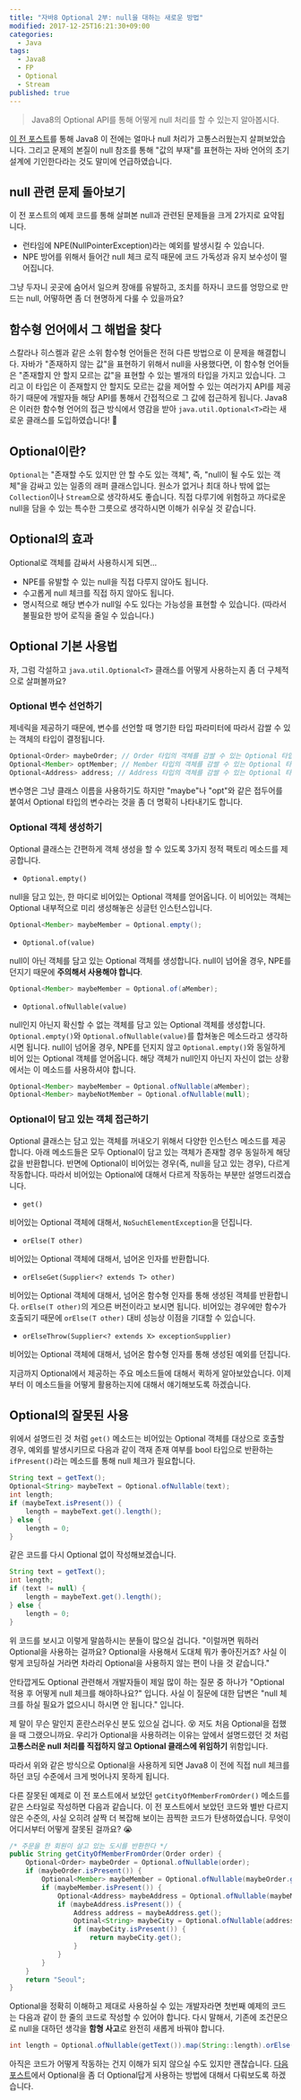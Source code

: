 ```yaml
---
title: "자바8 Optional 2부: null을 대하는 새로운 방법"
modified: 2017-12-25T16:21:30+09:00
categories: 
  - Java
tags:
  - Java8
  - FP
  - Optional
  - Stream
published: true
---
```


> Java8의 Optional API를 통해 어떻게 null 처리를 할 수 있는지 알아봅시다.

[이 전 포스트](/java/java8-optional-before/)를 통해 Java8 이 전에는 얼마나 null 처리가 고통스러웠는지 살펴보았습니다.
그리고 문제의 본질이 null 참조를 통해 "값의 부재"를 표현하는 자바 언어의 초기 설계에 기인한다라는 것도 말미에 언급하였습니다.


## null 관련 문제 돌아보기

이 전 포스트의 예제 코드를 통해 살펴본 null과 관련된 문제들을 크게 2가지로 요약됩니다.

- 런타임에 NPE(NullPointerException)라는 예외를 발생시킬 수 있습니다.
- NPE 방어를 위해서 들어간 null 체크 로직 때문에 코드 가독성과 유지 보수성이 떨어집니다.

그냥 두자니 곳곳에 숨어서 일으켜 장애를 유발하고, 조치를 하자니 코드를 엉망으로 만드는 null, 어떻하면 좀 더 현명하게 다룰 수 있을까요?


## 함수형 언어에서 그 해법을 찾다

스칼라나 히스켈과 같은 소위 함수형 언어들은 전혀 다른 방법으로 이 문제을 해결합니다.
자바가 "존재하지 않는 값"을 표현하기 위해서 null을 사용했다면, 이 함수형 언어들은 "존재할지 안 할지 모르는 값"을 표현할 수 있는 별개의 타입을 가지고 있습니다.
그리고 이 타입은 이 존재할지 안 할지도 모르는 값을 제어할 수 있는 여러가지 API를 제공하기 때문에 개발자들 해당 API를 통해서 간접적으로 그 값에 접근하게 됩니다.
Java8은 이러한 함수형 언어의 접근 방식에서 영감을 받아 `java.util.Optional<T>`라는 새로운 클래스를 도입하였습니다! :tada:


## Optional이란?

`Optional`는 "존재할 수도 있지만 안 할 수도 있는 객체", 즉, "null이 될 수도 있는 객체"을 감싸고 있는 일종의 래퍼 클래스입니다.
원소가 없거나 최대 하나 밖에 없는 `Collection`이나 `Stream`으로 생각하셔도 좋습니다.
직접 다루기에 위험하고 까다로운 null을 담을 수 있는 특수한 그릇으로 생각하시면 이해가 쉬우실 것 같습니다.

## Optional의 효과

Optional로 객체를 감싸서 사용하시게 되면...

- NPE를 유발할 수 있는 null을 직접 다루지 않아도 됩니다.
- 수고롭게 null 체크를 직접 하지 않아도 됩니다.
- 명시적으로 해당 변수가 null일 수도 있다는 가능성을 표현할 수 있습니다. (따라서 불필요한 방어 로직을 줄일 수 있습니다.)

## Optional 기본 사용법

자, 그럼 각설하고 `java.util.Optional<T>` 클래스를 어떻게 사용하는지 좀 더 구체적으로 살펴볼까요?


### Optional 변수 선언하기

제네릭을 제공하기 때문에, 변수를 선언할 때 명기한 타입 파라미터에 따라서 감쌀 수 있는 객체의 타입이 결정됩니다.

```java
Optional<Order> maybeOrder; // Order 타입의 객체를 감쌀 수 있는 Optional 타입의 변수
Optional<Member> optMember; // Member 타입의 객체를 감쌀 수 있는 Optional 타입의 변수
Optional<Address> address; // Address 타입의 객체를 감쌀 수 있는 Optional 타입의 변수
```

변수명은 그냥 클래스 이름을 사용하기도 하지만 "maybe"나 "opt"와 같은 접두어를 붙여서 Optional 타입의 변수라는 것을 좀 더 명확히 나타내기도 합니다.


### Optional 객체 생성하기

Optional 클래스는 간편하게 객체 생성을 할 수 있도록 3가지 정적 팩토리 메소드를 제공합니다.

- `Optional.empty()`

null을 담고 있는, 한 마디로 비어있는 Optional 객체를 얻어옵니다.
이 비어있는 객체는 Optional 내부적으로 미리 생성해놓은 싱글턴 인스턴스입니다.

```java
Optional<Member> maybeMember = Optional.empty();
```

- `Optional.of(value)`

null이 아닌 객체를 담고 있는 Optional 객체를 생성합니다.
null이 넘어올 경우, NPE를 던지기 때문에 **주의해서 사용해야 합니다**.

```java
Optional<Member> maybeMember = Optional.of(aMember);
```

- `Optional.ofNullable(value)`

null인지 아닌지 확신할 수 없는 객체를 담고 있는 Optional 객체를 생성합니다.
`Optional.empty()`와 `Optional.ofNullable(value)`를 합쳐놓은 메소드라고 생각하시면 됩니다.
null이 넘어올 경우, NPE를 던지지 않고 `Optional.empty()`와 동일하게 비어 있는 Optional 객체를 얻어옵니다.
해당 객체가 null인지 아닌지 자신이 없는 상황에서는 이 메소드를 사용하셔야 합니다.

```java
Optional<Member> maybeMember = Optional.ofNullable(aMember);
Optional<Member> maybeNotMember = Optional.ofNullable(null);
```


### Optional이 담고 있는 객체 접근하기

Optional 클래스는 담고 있는 객체를 꺼내오기 위해서 다양한 인스턴스 메소드를 제공합니다.
아래 메소드들은 모두 Optional이 담고 있는 객체가 존재할 경우 동일하게 해당 값을 반환합니다.
반면에 Optional이 비어있는 경우(즉, null을 담고 있는 경우), 다르게 작동합니다.
따라서 비어있는 Optional에 대해서 다르게 작동하는 부분만 설명드리겠습니다.

- `get()`

비어있는 Optional 객체에 대해서, `NoSuchElementException`을 던집니다.

- `orElse(T other)`

비어있는 Optional 객체에 대해서, 넘어온 인자를 반환합니다.

- `orElseGet(Supplier<? extends T> other)`

비어있는 Optional 객체에 대해서, 넘어온 함수형 인자를 통해 생성된 객체를 반환합니다. 
`orElse(T other)`의 게으른 버전이라고 보시면 됩니다. 
비어있는 경우에만 함수가 호출되기 때문에 `orElse(T other)` 대비 성능상 이점을 기대할 수 있습니다.

- `orElseThrow(Supplier<? extends X> exceptionSupplier)`

비어있는 Optional 객체에 대해서, 넘어온 함수형 인자를 통해 생성된 예외를 던집니다.

지금까지 Optional에서 제공하는 주요 메소드들에 대해서 퀵하게 알아보았습니다.
이제부터 이 메소드들을 어떻게 활용하는지에 대해서 얘기해보도록 하겠습니다.


## Optional의 잘못된 사용

위에서 설명드린 것 처럼 `get()` 메소드는 비어있는 Optional 객체를 대상으로 호출할 경우, 예외를 발생시키므로 다음과 같이 객재 존재 여부를 bool 타입으로 반환하는 `ifPresent()`라는 메소드를 통해 null 체크가 필요합니다.

```java
String text = getText();
Optional<String> maybeText = Optional.ofNullable(text);
int length;
if (maybeText.isPresent()) {
	length = maybeText.get().length();
} else {
	length = 0;
}
```

같은 코드를 다시 Optional 없이 작성해보겠습니다.

```java
String text = getText();
int length;
if (text != null) {
	length = maybeText.get().length();
} else {
	length = 0;
}
```

위 코드를 보시고 이렇게 말씀하시는 분들이 많으실 겁니다. "이럴꺼면 뭐하러 Optional을 사용하는 걸까요? Optional을 사용해서 도대체 뭐가 좋아진거죠?
사실 이렇게 코딩하실 거라면 차라리 Optional을 사용하지 않는 편이 나을 것 같습니다."

안타깝게도 Optional 관련해서 개발자들이 제일 많이 하는 질문 중 하나가 "Optional 적용 후 어떻게 null 체크를 해야하나요?" 입니다.
사실 이 질문에 대한 답변은 "null 체크를 하실 필요가 없으시니 하시면 안 됩니다." 입니다.

제 말이 무슨 말인지 혼란스러우신 분도 있으실 겁니다. :dizzy_face: 저도 처음 Optional을 접했을 때 그랬으니까요.
우리가 Optional을 사용하려는 이유는 앞에서 설명드렸던 것 처럼 **고통스러운 null 처리를 직접하지 않고 Optional 클래스에 위임하기** 위함입니다.

따라서 위와 같은 방식으로 Optional을 사용하게 되면 Java8 이 전에 직접 null 체크를 하던 코딩 수준에서 크게 벗어나지 못하게 됩니다.

다른 잘못된 예제로 이 전 포스트에서 보았던 `getCityOfMemberFromOrder()` 메소드를 같은 스타일로 작성하면 다음과 같습니다.
이 전 포스트에서 보았던 코드와 별반 다르지 않은 수준의, 사실 오히려 살짝 더 복잡해 보이는 끔찍한 코드가 탄생하였습니다.
무엇이 어디서부터 어떻게 잘못된 걸까요? :sob:

```java
/* 주문을 한 회원이 살고 있는 도시를 반환한다 */
public String getCityOfMemberFromOrder(Order order) {
	Optional<Order> maybeOrder = Optional.ofNullable(order);
	if (maybeOrder.isPresent()) {
		Optional<Member> maybeMember = Optional.ofNullable(maybeOrder.get());
		if (maybeMember.isPresent()) {
			Optional<Address> maybeAddress = Optional.ofNullable(maybeMember.get());
			if (maybeAddress.isPresent()) {
				Address address = maybeAddress.get();
				Optinal<String> maybeCity = Optional.ofNullable(address.getCity());
				if (maybeCity.isPresent()) {
					return maybeCity.get();
				}
			}
		}
	}
	return "Seoul";
}
```

Optional을 정확히 이해하고 제대로 사용하실 수 있는 개발자라면 첫번째 예제의 코드는 다음과 같이 한 줄의 코드로 작성할 수 있어야 합니다.
다시 말해서, 기존에 조건문으로 null을 대하던 생각을 **함형 사고**로 완전히 새롭게 바꿔야 합니다.

```java
int length = Optional.ofNullable(getText()).map(String::length).orElse(0);
```

아직은 코드가 어떻게 작동하는 건지 이해가 되지 않으실 수도 있지만 괜찮습니다.
[다음 포스트](/java/java8-optional-right/)에서 Optional을 좀 더 Optional답게 사용하는 방법에 대해서 다뤄보도록 하겠습니다.
